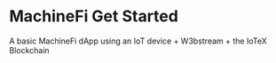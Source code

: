 # MachineFi Get Started
A basic MachineFi dApp using an IoT device + W3bstream + the IoTeX Blockchain
